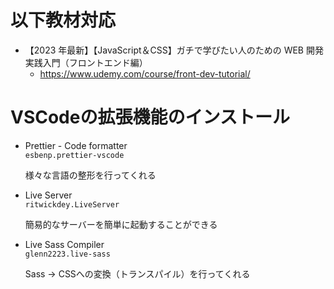 # 以下教材対応
- 【2023 年最新】【JavaScript＆CSS】ガチで学びたい人のための WEB 開発実践入門（フロントエンド編）
  - https://www.udemy.com/course/front-dev-tutorial/

# VSCodeの拡張機能のインストール
- Prettier - Code formatter  
  `esbenp.prettier-vscode`

  様々な言語の整形を行ってくれる  

- Live Server  
  `ritwickdey.LiveServer`  

  簡易的なサーバーを簡単に起動することができる

- Live Sass Compiler  
  `glenn2223.live-sass`  

  Sass -> CSSへの変換（トランスパイル）を行ってくれる
